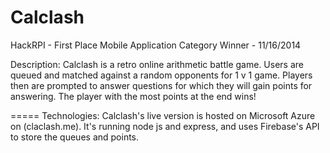 Calclash
========
HackRPI - First Place Mobile Application Category Winner - 11/16/2014 

Description:
Calclash is a retro online arithmetic battle game. 
Users are queued and matched against a random opponents for 1 v 1 game.
Players then are prompted to answer questions for which they will gain points for answering.
The player with the most points at the end wins!

=====
Technologies:
Calclash's live version is hosted on Microsoft Azure on (claclash.me).
It's running node js and express, and uses Firebase's API to store the queues and points.
